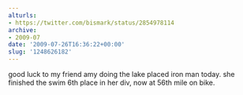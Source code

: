 ```yaml
---
alturls:
- https://twitter.com/bismark/status/2854978114
archive:
- 2009-07
date: '2009-07-26T16:36:22+00:00'
slug: '1248626182'
---
```


good luck to my friend amy doing the lake placed iron man today. she finished the swim 6th place in her div, now at 56th mile on bike.

